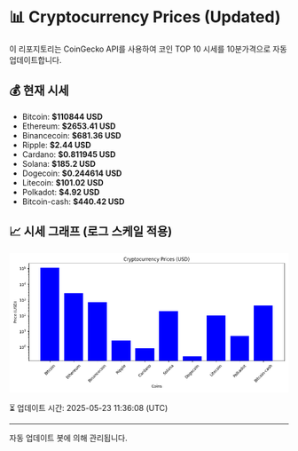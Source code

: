 
# 📊 Cryptocurrency Prices (Updated)

이 리포지토리는 CoinGecko API를 사용하여 코인 TOP 10 시세를 10분가격으로 자동 업데이트합니다.

## 💰 현재 시세
- Bitcoin: **$110844 USD**
- Ethereum: **$2653.41 USD**
- Binancecoin: **$681.36 USD**
- Ripple: **$2.44 USD**
- Cardano: **$0.811945 USD**
- Solana: **$185.2 USD**
- Dogecoin: **$0.244614 USD**
- Litecoin: **$101.02 USD**
- Polkadot: **$4.92 USD**
- Bitcoin-cash: **$440.42 USD**

## 📈 시세 그래프 (로그 스케일 적용)
![Crypto Prices](crypto_prices.png)

⏳ 업데이트 시간: 2025-05-23 11:36:08 (UTC)

---
자동 업데이트 봇에 의해 관리됩니다.
